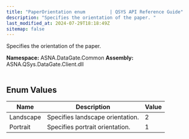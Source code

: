 ```yaml
---
title: "PaperOrientation enum         | QSYS API Reference Guide"
description: "Specifies the orientation of the paper. "
last_modified_at: 2024-07-29T18:18:49Z
sitemap: false
---
```


Specifies the orientation of the paper.

**Namespace:** ASNA.DataGate.Common
**Assembly:** ASNA.QSys.DataGate.Client.dll
<br>
<br>

## Enum Values

| Name | Description | Value
| --- | --- | --- 
| Landscape | Specifies landscape orientation. | 2 |
| Portrait | Specifies portrait orientation. | 1 |
